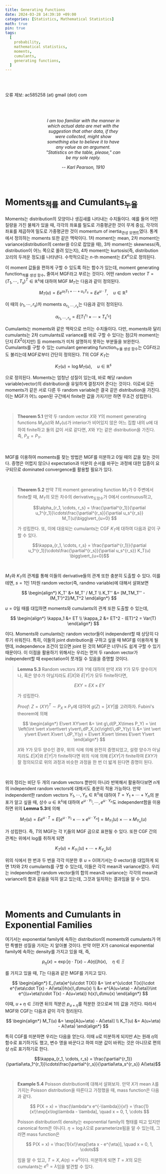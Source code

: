 ```yaml
---
title: Generating Functions
date: 2024-03-28 14:39:10 +09:00
categories: [Statistics, Mathematical Statistics]
math: true
pin: true
tags:
  [
    probability,
    mathematical statistics,
    moments,
    cumulants,
    generating functions,
  ]
---
```


<br>
<br>

오류 제보: ac585258 (at) gmail (dot) com

<br>
<br>
<br>

<center><div style="width:48%"><i>
I am too familiar with the manner in which actual data are met with the suggestion that other data, if they were collected, might show something else to believe it to have any value as an argument. "Statistics on the table, please," can be my sole reply. <br>

-- Karl Pearson, 1910
</i></div></center>


<br>
<br>

# Moments<sub>적률</sub> and Cumulants<sub>누율</sub>

Moments는 distribution의 모양이나 생김새를 나타내는 수치들이다. 예를 들어 어떤 질량을 가진 물체가 있을 때, 각각의 좌표를 밀도로 가중평균한 것이 무게 중심, 각각의 좌표를 제곱하여 밀도로 가중평균한 것이 momentum of inertia<sub>관성 모멘트</sub>였다. 통계에서 정의하는 moments 또한 같은 맥락이다. 1차 moment는 mean, 2차 moment는 variance(distribution의 center을 0으로 잡았을 때), 3차 moment는 skewness(즉, distribution이 어느 쪽으로 쏠려 있는지), 4차 moment는 kurtosis(즉, distribution 꼬리의 두꺼운 정도)를 나타낸다. 수학적으로는 $n$-th moment는 $EX^n$으로 정의된다.

이 moment 값들을 편하게 구할 수 있도록 하는 함수가 있는데, moment generating function<sub>적률 생성 함수</sub>, 줄여서 MGF라고 부르는 것이다. 어떤 random vector $T = (T_1, \cdots, T_s)^T\in\mathbb{R}^s$에 대하여 MGF $M_T$는 다음과 같이 정의된다.

$$M_T(u) = E e^{u_1T_1 +\cdots+ u_sT_s} = E e^{u\cdot T}, \quad u\in\mathbb{R}^s$$

이 때의 $(r_1, \cdots, r_s)$차 moments $\alpha_{r_1, \cdots, r_s}$는 다음과 같이 정의된다.

$$\alpha_{r_1, \cdots, r_s} = E[T_1^{r_1}\times\cdots\times T_s^{r_s}]$$

Cumulants는 moments와 같은 맥락으로 쓰이는 수치들이다. 다만, moments와 달리 cumulants는 2차 cumulants로 variance를 바로 구할 수 있다는 점(2차 moment는 단지 $EX^2$이지만) 등 moments가 미처 설명하지 못하는 부분들을 보완한다. Cumulants를 구할 수 있는 cumulant generating function<sub>누율 생성 함수</sub>는 CGF라고도 불리는데 MGF로부터 간단히 정의된다. $T$의 CGF $K_T$는

$$ K_T(u) = \log M_T(u), \quad u\in\mathbb{R}^s$$

으로 정의된다. Moments는 엄청난 성질이 있는데, 바로 해당 random variable(vector)의 distribution을 유일하게 결정지어 준다는 것이다. 이로써 모든 moments가 같은 서로 다른 두 random variable은 결국 같은 distribution을 가진다. 이는 MGF가 어느 open된 구간에서 finite한 값을 가지기만 하면 무조건 성립한다.

<br>

> **Theorem 5.1** 만약 두 random vector $X$와 $Y$의 moment generating functions $M_X(u)$와 $M_Y(u)$가 interior가 비어있지 않은 어느 집합 내의 $u$에 대하여 finite하고 둘의 값이 서로 같다면, $X$와 $Y$는 같은 distribution을 가진다. 즉, $P_X = P_Y$.

<br>

MGF를 이용하여 moments를 찾는 방법은 MGF를 미분하고 0일 때의 값을 찾는 것이다. 증명은 어렵지 않으나 expectation과 미분의 순서를 바꾸는 과정에 대한 입증이 요구되므로 dominated convergence를 활용할 필요가 있다. 

<br>

> **Theorem 5.2** 만약 $T$의 moment generating function $M_T$가 0 주변에서 finite할 때, $M_T$의 모든 차수의 derivative<sub>도함수</sub>가 0에서 continuous하고,
>
> $$\alpha_{r_1, \cdots, r_s} = \frac{\partial^{r_1}}{\partial u_1^{r_1}}\cdots\frac{\partial^{r_s}}{\partial u_s^{r_s}} M_T(u)\bigg\vert_{u=0} $$
>
> 가 성립한다. 또, 이에 대응되는 cumulants는 CGF $K_T$에 대하여 다음과 같이 구할 수 있다.
>
> $$\kappa_{r_1, \cdots, r_s} = \frac{\partial^{r_1}}{\partial u_1^{r_1}}\cdots\frac{\partial^{r_s}}{\partial u_s^{r_s}} K_T(u) \bigg\vert_{u=0}$$
>

<br>

$M_T$와 $K_T$의 관계를 통해 이들의 derivative들의 관계 또한 충분히 도출할 수 있다. 이를 테면, $s = 1$인 1차원 random vector(즉, randmo variable)에 대해서 살펴보면

$$
\begin{align*}
K_T' &= M_T' / M_T \\
K_T'' &= [M_TM_T'' - (M_T')^2]/M_T^2 
\end{align*}
$$

$u=0$일 때를 대입하면 moments와 cumulants의 관계 또한 도출할 수 있는데,

$$
\begin{align*}
\kappa_1 &= ET \\
\kappa_2 &= ET^2 - (ET)^2 = Var(T)
\end{align*}
$$

이다. Moments와 cumulants는 random vector들이 independent할 때 상당히 다루기 쉬워진다. 특히, 이들의 joint distribution을 구하고 싶을 때 MGF를 이용하게 될 텐데, independence 조건이 있으면 joint 된 것의 MGF은 너무나도 쉽게 구할 수 있기 때문이다. 이 이점을 활용하기 위해서는 우리는 먼저 두 random vector가 independent할 때 expectation이 쪼개질 수 있음을 증명할 것이다.

> **Lemma 5.3** Random vectors $X$와 $Y$에 대하여 만약 $X$와 $Y$가 모두 양수이거나, 혹은 양수가 아닐지라도 $E\vert X\vert$와 $E\vert Y\vert$가 모두 finite하다면, 
>
> $$ EXY = EX\times EY$$
>
> 가 성립한다.
>
> *Proof*: $Z = (X Y)^T \sim P_X\times P_Y$에 대하여 $g(Z) = \vert XY\vert$를 고려하자. Fubini's theorem에 의해
>
> $$
> \begin{align*} E\vert XY\vert &= \int g\,d(P_X\times P_Y) = \int \left(\int \vert x\vert\vert y\vert\,dP_X,(x)\right)\,dP_Y(y) \\
> &= \int \vert y\vert E\vert X\vert \,dP_Y(y) = E\vert X\vert \times E\vert Y\vert
> \end{align*}
> $$
>
> $X$와 $Y$가 모두 양수인 경우, 위의 식에 의해 완전히 증명되었고, 설령 양수가 아닐지라도 $E\vert X\vert$와 $E\vert Y\vert$가 finite하다면 위의 식에 의해 $E\vert XY\vert$가 finite하여 $EXY$가 잘 정의되므로 위의 과정과 비슷한 과정을 한 번 더 밟게 된다면 증명이 된다.
>

<br>

위의 정리는 비단 두 개의 random vectors 뿐만이 아니라 반복해서 활용하다보면 $n$개의 independent random vectors에 대해서도 충분히 적용 가능하다. 만약 independent한 random vectors $Y_1, \cdots, Y_n\in\mathbb{R}^s$에 대하여 $T = Y_1+\cdots+ Y_n$의 분포가 알고 싶을 때, 상수 $u\in\mathbb{R}^s$에 대하여 $e^{u\cdot Y_1}, \cdots, e^{u\cdot Y_n}$도 independent함을 이용하면 위의 **Lemma 5.3**에 의해

$$ M_T(u) = Ee^{u\cdot T} = E[e^{u\cdot Y_1}\times\cdots\times e^{u\cdot Y_n}]=M_{Y_1}(u)\times\cdots\times M_{Y_n}(u) $$

가 성립한다. 즉, $T$의 MGF는 각 $Y_i$들의 MGF 곱으로 표현될 수 있다. 또한 CGF 간의 관계는 위에서 log를 취하게 되면

$$K_T(u) = K_{Y_1}(u) +\cdots + K_{Y_n}(u)$$

위의 식에서 한 번과 두 번을 각각 미분한 후 $u = 0$(여기서는 0 vector)을 대입하게 되면 1차와 2차 cumulants를 구할 수 있는데, 이들은 각각 mean과 variance였다. 우리는 independent한 random vector들의 합의 mean과 variance는 각각의 mean과 variance의 합과 같음을 익히 알고 있는데, 그것과 일치하는 결과임을 알 수 있다.

<br>
<br>

# Moments and Cumulants in Exponential Families

여기서는 exponential family에 속하는 distribution의 moments와 cumulants가 어떤 특별한 성질을 가지는 지 알아볼 것이다. 만약 어떤 $X$가 canonical exponential family에 속하는 density를 가지고 있을 때, 즉,

$$ p_{\eta}(x) = \exp\left[\eta\cdot T(x) - A(\eta)\right]h(x), \quad \eta\in\Xi $$

를 가지고 있을 때, $T$는 다음과 같은 MGF를 가지고 있다.

$$ 
\begin{align*}
E_{\eta}e^{u\cdot T(X)} &= \int e^{u\cdot T(x)}\cdot e^{\eta\cdot T(x) - A(\eta)}h(x)\,d\mu(x) \\
&= e^{A(u+\eta) - A(\eta)}\int e^{(u+\eta)\cdot T(x) - A(u+\eta)} h(x)\,d\mu(x)
\end{align*}
$$

이때, $u+\eta\in\Xi$라면 뒤의 적분은 $p_{u+\eta}$를 적분한 것으로써 1의 값을 가진다. 따라서 MGF와 CGF는 다음과 같이 각각 정리된다.

$$
\begin{align*}
M_T(u) &= \exp[A(u+\eta) - A(\eta)] \\
K_T(u) &= A(u+\eta) - A(\eta)
\end{align*}
$$

특히 CGF를 미분하면 우리는 다음을 얻는다. 이때 $u$로 미분하게 되지만 $A$는 원래 $\eta$의 함수로 표기하기도 했고, 변수 명을 바꾼다고 하여 미분 값이 바뀌는 것은 아니므로 편의상 $\eta$로 표기하기로 한다.

$$\kappa_{r_1, \cdots, r_s} = \frac{\partial^{r_1}}{\partial\eta_1^{r_1}}\cdots\frac{\partial^{r_s}}{\partial\eta_s^{r_s}} A(\eta)$$

<br>

> **Example 5.4** Poisson distribution에 대해서 살펴보자. 만약 $X$가 mean $\lambda$를 가지는 Poisson distribution을 따른다고 가정했을 때, mass function은 다음과 같다.
>
> $$ P(X = x) = \frac{\lambda^x e^{-\lambda}}{x!} = \frac{1}{x!}\exp[x\log\lambda - \lambda], \quad x = 0, 1, \cdots $$
>
> Poisson distribution의 density는 exponential family의 형태를 띠고 있지만 canonical form은 아니다. $\eta = \log\lambda$으로 parameterize됨을 알 수 있는데, 그러면 mass function은
>
> $$ P(X = x) = \frac{1}{x!}\exp[\eta x - e^{\eta}], \quad x = 0, 1, \cdots$$
>
> 임을 알 수 있고, $T = X, A(\eta) = e^{\eta}$이다. 미분하게 되면 $T = X$의 모든 cumulants는 $e^{\eta} = \lambda$임을 발견할 수 있다.
>

<br>

